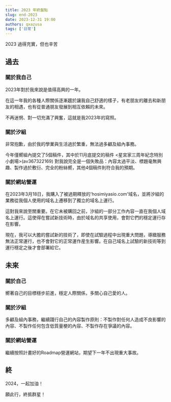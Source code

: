 ```yaml
---
title: 2023 年終盤點
slug: end-2023
date: 2023-12-31 19:00
authors: qxazusa
tags: ['日常']
---
```

2023 過得充實，但也辛苦
<!--truncate-->
## 過去
### 關於我自己
2023年對於我來說是值得高興的一年。

在這一年我的各種人際關係逐漸趨於讓我自己舒適的樣子，有老朋友的離去和新朋友的相遇，也有從普通朋友發展到相互依賴的未來。

不再迷惘、對一切充滿了興奮，這就是我2023年的寫照。

### 關於汐組
非常抱歉，由於我的學業與生活過於繁重，無法過多顧及組內事務。

今年僅嚮組內提交了5個稿件，其中於11月底提交的稿件 <星宮家三周年紀念特別小劇場>(av367322169) 對我說完全是一個失敗品：內容太過平淡、標題毫無興趣、製作過於敷衍、完全的粉絲嚮，其他4個稿件則符合我的預期。

### 關於網站營運
在2023年3月18日，我購入了被過期釋放的'hosimiyasio.com'域名，並將汐組的業務從我個人使用的域名上遷移到了獨立的域名上運行。

這對我來說至關重要。在它未被購回之前，汐組的一部分工作內容一直在我個人域名上運行。這使得在嘗試新技術時，由於域名的共享使用，會對它們的穩定運行存在影響。

現在，我可以大膽的嘗試新的技術了，即使在試驗過程中出現重大問題，導緻服務無法正常運行，也不會對它的正常運作産生影響。在自己域名上試驗的新技術等到運行穩定之後才會部署給它。

## 未來
### 關於自己
嚮著自己的目標穩步前進，穩定人際關係，多關心自己愛的人。

### 關於汐組
多顧及組內事務，繼續踐行自己的內容製作原則：不製作對任何人造成不良影響的內容、不製作任何包含低質量梗的內容、不製作存在爭議的內容。

### 關於網站營運
繼續按照計畫好的Roadmap營運網站，期望下一年不出現重大事故。

## 終
2024，一起加油！

願此行，終抵群星！